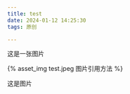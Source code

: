 ```yaml
---
title: test
date: 2024-01-12 14:25:30
tags: 原创

---
```


这是一张图片

{% asset_img test.jpeg 图片引用方法 %}



这是图片



